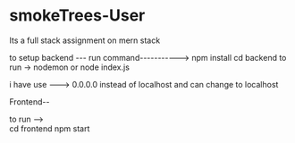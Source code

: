 # smokeTrees-User
Its a full stack assignment on mern stack

to setup backend ---
run command----------->   npm install
 cd backend
 to run ->   nodemon or node index.js


i have use --->  0.0.0.0   instead of localhost and can change to localhost

Frontend--

to run -->   
cd frontend
 npm start



